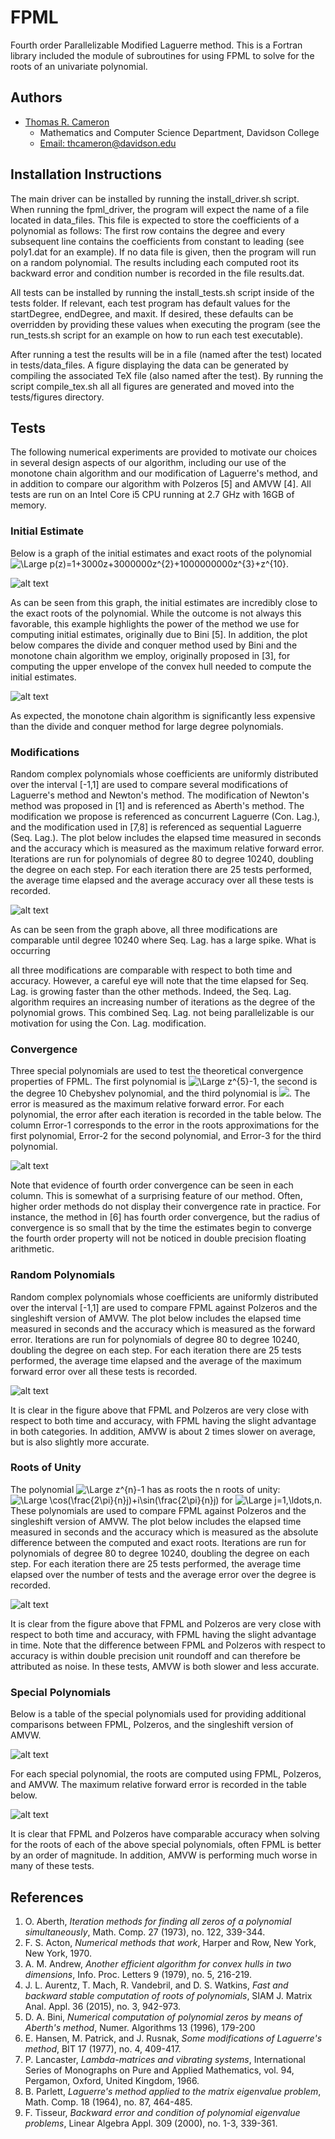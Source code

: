 # FPML
Fourth order Parallelizable Modified Laguerre method. This is a Fortran library included the module of subroutines for using FPML to solve for the roots of an univariate polynomial. 

## Authors
* [Thomas R. Cameron](https://thomasrcameron.com)
    * Mathematics and Computer Science Department, Davidson College
    * [Email: thcameron@davidson.edu](mailto:thcameron@davidson.edu)

## Installation Instructions
The main driver can be installed by running the install\_driver.sh script. When running the fpml\_driver, the program will expect the name of a file located in data\_files. This file is expected to store the coefficients of a polynomial as follows: The first row contains the degree and every subsequent line contains the coefficients from constant to leading (see poly1.dat for an example). If no data file is given, then the program will run on a random polynomial. The results including each computed root its backward error and condition number is recorded in the file results.dat.

All tests can be installed by running the install\_tests.sh script inside of the tests folder. If relevant, each test program has default values for the startDegree, endDegree, and maxit. If desired, these defaults can be overridden by providing these values when executing the program (see the run\_tests.sh script for an example on how to run each test executable).

After running a test the results will be in a file (named after the test) located in tests/data\_files. A figure displaying the data can be generated by compiling the associated TeX file (also named after the test). By running the script compile\_tex.sh all all figures are generated and moved into the tests/figures directory. 
## Tests
The following numerical experiments are provided to motivate our choices in several design aspects of our algorithm, including our use of the monotone chain algorithm and our modification of Laguerre's method, and in addition to compare our algorithm with Polzeros [5] and AMVW [4]. All tests are run on an Intel Core i5 CPU running at 2.7 GHz with 16GB of memory.
### Initial Estimate
Below is a graph of the initial estimates and exact roots of the polynomial <img src="https://latex.codecogs.com/svg.latex?\Large&space;p(z)=1+3000z+3000000z^{2}+1000000000z^{3}+z^{10}" title="\Large p(z)=1+3000z+3000000z^{2}+1000000000z^{3}+z^{10}" />.

![alt text](tests/figures/init_est_acc.png?raw=true)

As can be seen from this graph, the initial estimates are incredibly close to the exact roots of the polynomial. While the outcome is not always this favorable, this example highlights the power of the method we use for computing initial estimates, originally due to Bini [5]. In addition, the plot below compares the divide and conquer method used by Bini and the monotone chain algorithm we employ, originally proposed in [3], for computing the upper envelope of the convex hull needed to compute the initial estimates.

![alt text](tests/figures/init_est_time.png?raw=true)

As expected, the monotone chain algorithm is significantly less expensive than the divide and conquer method for large degree polynomials. 
### Modifications
Random complex polynomials whose coefficients are uniformly distributed over the interval [-1,1] are used to compare several modifications of Laguerre's method and Newton's method. The modification of Newton's method was proposed in [1] and is referenced as Aberth's method. The modification we propose is referenced as concurrent Laguerre (Con. Lag.), and the modification used in [7,8] is referenced as sequential Laguerre (Seq. Lag.). The plot below includes the elapsed time measured in seconds and the accuracy which is measured as the maximum relative forward error. Iterations are run for polynomials of degree 80 to degree 10240, doubling the degree on each step. For each iteration there are 25 tests performed, the average time elapsed and the average accuracy over all these tests is recorded.

![alt text](tests/figures/methods.png?raw=true)

As can be seen from the graph above, all three modifications are comparable until degree 10240 where Seq. Lag. has a large spike. What is occurring 

all three modifications are comparable with respect to both time and accuracy. However, a careful eye will note that the time elapsed for Seq. Lag. is growing faster than the other methods. Indeed, the Seq. Lag. algorithm requires an increasing number of iterations as the degree of the polynomial grows. This combined Seq. Lag. not being parallelizable is our motivation for using the Con. Lag. modification. 
### Convergence
Three special polynomials are used to test the theoretical convergence properties of FPML. The first polynomial is <img src="https://latex.codecogs.com/svg.latex?\Large&space;z^{5}-1" title="\Large z^{5}-1" />, the second is the degree 10 Chebyshev polynomial, and the third polynomial is <img src="https://latex.codecogs.com/svg.latex?\Large&space;z^{20}+z^{19}+\cdots+z+1">. The error is measured as the maximum relative forward error. For each polynomial, the error after each iteration is recorded in the table below. The column Error-1 corresponds to the error in the roots approximations for the first polynomial, Error-2 for the second polynomial, and Error-3 for the third polynomial.

![alt text](tests/figures/conv.png?raw=true)

Note that evidence of fourth order convergence can be seen in each column. This is somewhat of a surprising feature of our method. Often, higher order methods do not display their convergence rate in practice. For instance, the method in [6] has fourth order convergence, but the radius of convergence is so small that by the time the estimates begin to converge the fourth order property will not be noticed in double precision floating arithmetic.
### Random Polynomials
Random complex polynomials whose coefficients are uniformly distributed over the interval [-1,1] are used to compare FPML against Polzeros and the singleshift version of AMVW. The plot below includes the elapsed time measured in seconds and the accuracy which is measured as the forward error. Iterations are run for polynomials of degree 80 to degree 10240, doubling the degree on each step. For each iteration there are 25 tests performed, the average time elapsed and the average of the maximum forward error over all these tests is recorded.

![alt text](tests/figures/rand_poly.png?raw=true)

It is clear in the figure above that FPML and Polzeros are very close with respect to both time and accuracy, with FPML having the slight advantage in both categories. In addition, AMVW is about 2 times slower on average, but is also slightly more accurate. 
### Roots of Unity
The polynomial <img src="https://latex.codecogs.com/svg.latex?\Large&space;z^{n}-1" title="\Large z^{n}-1" /> has as roots the n roots of unity: <img src="https://latex.codecogs.com/svg.latex?\Large&space;\cos(\frac{2\pi}{n}j)+i\sin(\frac{2\pi}{n}j)" title="\Large \cos(\frac{2\pi}{n}j)+i\sin(\frac{2\pi}{n}j)" /> for <img src="https://latex.codecogs.com/svg.latex?\Large&space;j=1,\ldots,n" title="\Large j=1,\ldots,n" />. These polynomials are used to compare FPML against Polzeros and the singleshift version of AMVW. The plot below includes the elapsed time measured in seconds and the accuracy which is measured as the absolute difference between the computed and exact roots. Iterations are run for polynomials of degree 80 to degree 10240, doubling the degree on each step. For each iteration there are 25 tests performed, the average time elapsed over the number of tests and the average error over the degree is recorded.

![alt text](tests/figures/unity.png?raw=true)

It is clear from the figure above that FPML and Polzeros are very close with respect to both time and accuracy, with FPML having the slight advantage in time. Note that the difference between FPML and Polzeros with respect to accuracy is within double precision unit roundoff and can therefore be attributed as noise. In these tests, AMVW is both slower and less accurate. 
### Special Polynomials
Below is a table of the special polynomials used for providing additional comparisons between FPML, Polzeros, and the singleshift version of AMVW.

![alt text](tests/figures/spec_poly_list.png?raw=true)

For each special polynomial, the roots are computed using FPML, Polzeros, and AMVW. The maximum relative forward error is recorded in the table below. 

![alt text](tests/figures/spec_poly_results.png?raw=true)

It is clear that FPML and Polzeros have comparable accuracy when solving for the roots of each of the above special polynomials, often FPML is better by an order of magnitude. In addition, AMVW is performing much worse in many of these tests.
## References

1. O. Aberth, *Iteration methods for finding all zeros of a polynomial simultaneously*, Math. Comp. 27 (1973), no. 122, 339-344.
2. F. S. Acton, *Numerical methods that work*, Harper and Row, New York, New York, 1970.
3. A. M. Andrew, *Another efficient algorithm for convex hulls in two dimensions*, Info. Proc. Letters 9 (1979), no. 5, 216-219.
4. J. L. Aurentz, T. Mach, R. Vandebril, and D. S. Watkins, *Fast and backward stable computation of roots of polynomials*, SIAM J. Matrix Anal. Appl. 36 (2015), no. 3, 942-973.
5. D. A. Bini, *Numerical computation of polynomial zeros by means of Aberth's method*, Numer. Algorithms 13 (1996), 179-200
6. E. Hansen, M. Patrick, and J. Rusnak, *Some modifications of Laguerre's method*, BIT 17 (1977), no. 4, 409-417.
7. P. Lancaster, *Lambda-matrices and vibrating systems*, International Series of Monographs on Pure and Applied Mathematics, vol. 94, Pergamon, Oxford, United Kingdom, 1966. 
8. B. Parlett, *Laguerre's method applied to the matrix eigenvalue problem*, Math. Comp. 18 (1964), no. 87, 464-485.
9. F. Tisseur, *Backward error and condition of polynomial eigenvalue problems*, Linear Algebra Appl. 309 (2000), no. 1-3, 339-361. 